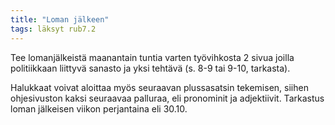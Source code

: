 ```yaml
---
title: "Loman jälkeen"
tags: läksyt rub7.2
---
```


Tee lomanjälkeistä maanantain tuntia varten työvihkosta 2 sivua joilla politiikkaan liittyvä sanasto ja yksi tehtävä (s. 8-9 tai 9-10, tarkasta). 

Halukkaat voivat aloittaa myös seuraavan plussasatsin tekemisen, siihen ohjesivuston kaksi seuraavaa palluraa, eli pronominit ja adjektiivit. Tarkastus loman jälkeisen viikon perjantaina eli 30.10.